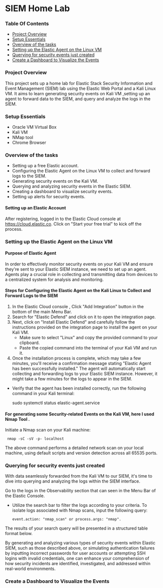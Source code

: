 #  SIEM Home Lab
### Table Of Contents
- [Project Overview](#project-overview)
- [Setup Essentials](#setup-essentials)
- [Overview of the tasks](#overview-of-the-tasks)
- [Setting up the Elastic Agent on the Linux VM](#setting-up-the-elastic-agent-on-the-linux-vm)
- [Querying for security events just created](#querying-for-security-events-just-created)
- [Create a Dashboard to Visualize the Events](#create-a-dashboard-to-visualize-the-events)
### Project Overview

This project sets up a home lab for Elastic Stack Security Information and Event Management (SIEM) lab using the Elastic Web Portal and a Kali Linux VM. It aims to learn generating security events on Kali VM ,setting up an agent to forward data to the SIEM, and query and analyze the logs in the SIEM.

### Setup Essentials
- Oracle VM Virtual Box
- Kali VM
- NMap tool
- Chrome Browser
  
### Overview of the tasks

- Setting up a free Elastic account.
- Configuring the Elastic Agent on the Linux VM to collect and forward logs to the SIEM.
- Generating security events on the Kali VM.
- Querying and analyzing security events in the Elastic SIEM.
- Creating a dashboard to visualize security events.
- Setting up alerts for security events.

#### Setting up an Elastic Account
After registering, logged in to the Elastic Cloud console at https://cloud.elastic.co. Click on "Start your free trial" to kick off the process.

### Setting up the Elastic Agent on the Linux VM 

#### Purpose of Elastic Agent

In order to effectively monitor security events on your Kali VM and ensure they're sent to your Elastic SIEM instance, we need to set up an agent. Agents play a crucial role in collecting and transmitting data from devices to a centralized system for analysis and monitoring.

#### Steps for Configuring the Elastic Agent on the Kali Linux to Collect and Forward Logs to the SIEM
1. In the Elastic Cloud console , Click "Add Integration" button in the bottom of the main Menu Bar.
2. Search for "Elastic Defend" and click on it to open the integration page.
3. Next, click on "Install Elastic Defend" and carefully follow the instructions provided on the integration page to install the agent on your Kali VM.
   - Make sure to select "Linux" and copy the provided command to your clipboard.
   - Paste the copied command into the terminal of your Kali VM and run it.
4. Once the installation process is complete, which may take a few minutes, you'll receive a confirmation message stating "Elastic Agent has been successfully installed." The agent will automatically start collecting and forwarding logs to your Elastic SIEM instance. However, it might take a few minutes for the logs to appear in the SIEM.
- Verify that the agent has been installed correctly, run the following command in your Kali terminal:
  
   sudo systemctl status elastic-agent.service
#### For generating some Security-related Events on the Kali VM, here I used Nmap Tool .
Initiate a Nmap scan on your Kali machine:
```nmap
 nmap -sC -sV -p- localhost
```
The above command performs a detailed network scan on your local machine, using default scripts and version detection across all 65535 ports.

### Querying for security events just created
With data seamlessly forwarded from the Kali VM to our SIEM, it's time to dive into querying and analyzing the logs within the SIEM interface.

Go to the logs in the Observability section that can seen in the Menu Bar of the Elastic Console.

- Utilize the search bar to filter the logs according to your criteria. To isolate logs associated with Nmap scans, input the following query:
   ```
  event.action: "nmap_scan" or process.args: "nmap".
   ```

The results of your search query will be presented in a structured table format below.

By generating and analyzing various types of security events within Elastic SIEM, such as those described above, or simulating authentication failures by inputting incorrect passwords for user accounts or attempting SSH logins with invalid credentials, one can enhance your comprehension of how security incidents are identified, investigated, and addressed within real-world environments.

### Create a Dashboard to Visualize the Events



